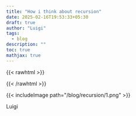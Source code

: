 ```yaml
---
title: "How i think about recursion"
date: 2025-02-16T19:53:33+05:30
draft: true
author: "Luigi"
tags:
  - blog
description: ""
toc: true
mathjax: true
---
```


{{< rawhtml >}} 
<script>
MathJax = {
	tex: {
		inlineMath: [["$", "$"]]
	}
};
</script>

<style>
pre {
  max-height: none !important;
  height: auto !important;
  overflow-y: visible !important;
}

.carousel-control-prev-icon,
.carousel-control-next-icon {
    background-color: black;
}

.carousel-indicators [data-bs-target] {
    background-color: #000; /* Colore degli indicatori (nero) */
    border-radius: 50%; /* Forma circolare */
    width: 10px; /* Larghezza dell'indicatore */
    height: 10px; /* Altezza dell'indicatore */
    opacity: 0.5; /* Trasparenza per indicatori non attivi */
    border: none; /* Rimuove il bordo quadrato */
}

.carousel-indicators [data-bs-target].active {
    opacity: 1; /* Opacità per l'indicatore attivo */
}

/* Posizionamento delle frecce */
.carousel-control-prev,
.carousel-control-next {
	margin-top: 40%;
    width: 5%; /* Regola la larghezza delle frecce */
}

.carousel-item {
    transition: none !important; /* Disabilita la transizione */
}

.carousel-item.active {
    display: block; /* Assicurati che l'immagine attiva sia mostrata */
}

.carousel-item-next,
.carousel-item-prev,
.carousel-item.active {
    display: block; /* Assicura che le immagini siano visibili */
}

.carousel-control-prev-icon {
    transform: rotate(90deg); /* Ruota di 90° in senso orario */
}

/* Ruota la freccia "avanti" verso il basso */
.carousel-control-next-icon {
    transform: rotate(90deg); /* Ruota di 270° in senso orario */
}


body img{
    filter: invert(100%);
    mix-blend-mode: difference;
    background-color: #18191A; /* Questo diventa il nuovo "bianco" */
}
.navbar-brand img{
	filter: none;
	mix-blend-mode: normal;
}

</style>


    
{{< /rawhtml >}}


{{< includeImage path="/blog/recursion/1.png" >}}


Luigi